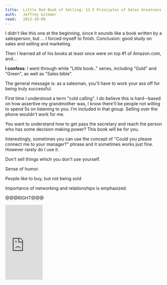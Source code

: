 ```yaml
---
title:	Little Red Book of Selling: 12.5 Principles of Sales Greatness
auth:	Jeffrey Gitomer
read:	2012-10-09
---
```





I didn't like this one at the beginning, since it sounds like a book written
by a salesperson, but ... I forced myself to finish. Conclusion: good study
on sales and selling and marketing.

Then I learned all of his books at least once were on top #1 of Amazon.com,
and...

**I confess**: I went through while "Little book.." series, including "Gold"
and "Green", as well as "Sales bible".

The general message is: as a salesman, you'll have to work your ass off for
being truly successful.

First time I understood a term "cold calling". I do believe this is
hard--based on how assertive my grandmother was, I know there'll be people
not willing to spend 5s on listening to you. I'm included in that group.
Selling over the phone wouldn't work for me.

You want to understand how to get pass the secretary and reach the person
who has some decision making power? This book will be for you.

Interestingly, sometimes you can use the concept of "Could you please
connect me to your manager?" phrase and it sometimes works just fine.
However rarely do I use it.

Don't sell things which you don't use yourself.

Sense of humor.

People like to buy, but not being sold

Importance of networking and relationships is emphasized.

@@@RIGHT@@@

<iframe src="http://rcm.amazon.com/e/cm?lt1=_blank&bc1=FFFFFF&IS2=1&npa=1&bg1=FFFFFF&fc1=000000&lc1=FF0000&t=wojcadamkoszh-20&o=1&p=8&l=as4&m=amazon&f=ifr&ref=ss_til&asins=1885167601" style="width:120px;height:240px;" scrolling="no" marginwidth="0" marginheight="0" frameborder="0"></iframe>

